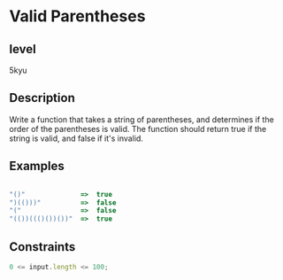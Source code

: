 # Valid Parentheses

## level

5kyu

## Description

Write a function that takes a string of parentheses, and determines if the order of the parentheses is valid. The function should return true if the string is valid, and false if it's invalid.

## Examples

```js

"()"              =>  true
")(()))"          =>  false
"("               =>  false
"(())((()())())"  =>  true

```

## Constraints

```js
0 <= input.length <= 100;
```
